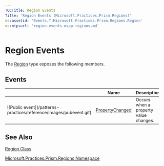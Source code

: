 ```yaml
---
TOCTitle: Region Events
Title: 'Region Events (Microsoft.Practices.Prism.Regions)'
ms:assetid: 'Events.T:Microsoft.Practices.Prism.Regions.Region'
ms:mtpsurl: 'region-events-mspp-regions.md'
---
```



# Region Events

The [Region](/patterns-practices/reference/region-class-mspp-regions) type exposes the following members.

## Events

<table>

<thead>
<tr class="header">
<th> </th>
<th>Name</th>
<th>Description</th>
</tr>
</thead>
<tbody>
<tr class="odd">
<td>![Public event](/patterns-practices/reference/images/pubevent.gif)</td>
<td><a href="https://msdn.microsoft.com/library/microsoft.practices.prism.regions.region.propertychanged">PropertyChanged</a></td>
<td><div class="summary">
Occurs when a property value changes.
</div></td>
</tr>
</tbody>
</table>

## See Also

[Region Class](/patterns-practices/reference/region-class-mspp-regions)

[Microsoft.Practices.Prism.Regions Namespace](/patterns-practices/reference/mspp-regions-namespace)
